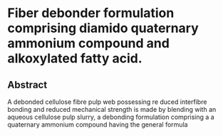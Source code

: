 # Fiber debonder formulation comprising diamido quaternary ammonium compound and alkoxylated fatty acid.

## Abstract
A debonded cellulose fibre pulp web possessing re duced interfibre bonding and reduced mechanical strength is made by blending with an aqueous cellulose pulp slurry, a debonding formulation comprising a a quaternary ammonium compound having the general formula